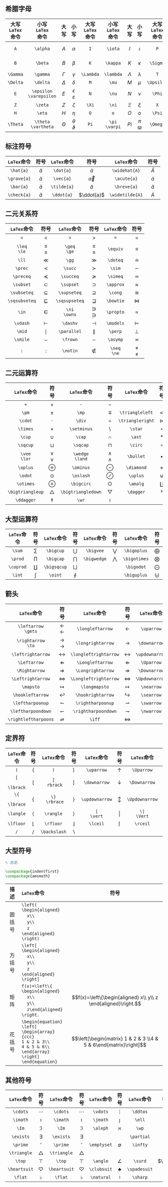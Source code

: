 
## **希腊字母**
|大写<br>`LaTex`<br>命令|小写<br>`LaTex`<br>命令|大写|小写|大写<br>`LaTex`<br>命令|小写<br>`LaTex`<br>命令|大写|小写|大写<br>`LaTex`<br>命令|小写<br>`LaTex`<br>命令|大写|小写|
| :-: | :-: |:-:|:-:| :-: | :-: |:-:|:-:| :-: | :-: |:-:|:-:|
| `A` | `\alpha` |$A$ | $\alpha$ |`I`|`\iota`|$I$| $\iota$ |`P`|`rho`<br>`\varrho`|$P$|$\rho$<br>$\varrho$ |
| `B` | `\beta` | $B$ | $\beta$|`K`|`\kappa`|$K$|$\kappa$|`\Sigma`|`\sigma`<br>`varsigma`|$\Sigma$|$\sigma$<br>$\varsigma$|
|`\Gamma`|`\gamma`|$\Gamma$|$\gamma$|`\Lambda`|`\lambda`|$\Lambda$|$\lambda$|`T`|`\tau`|$T$|$\tau$|
|`\Delta`|`\delta`|$\Delta$|$\delta$|`M`|`\mu`|$M$|$\mu$|`\Upsilon`|`\upsilon`|$\Upsilon$|$\upsilon$|
|`E`|`\epsilon`<br>`\varepsilon`|$E$|$\epsilon$<br>$\varepsilon$|`N`|`\nu`|$N$|$\nu$|`\Phi`|`\phi`<br>`\varphi`|$\Phi$|$\phi$<br>$\varphi$|
|`Z`|`\zeta`|$Z$|$\zeta$|`\Xi`|`\xi`|$\Xi$|$\xi$|`X`|`\chi`|$X$|$\chi$|
|`H`|`\eta`|$H$|$\eta$|`O`|`o`|$O$|$o$|`\Psi`|`\psi`|$\Psi$|$\psi$|
|`\Theta`|`\theta`<br>`\vartheta`|$\Theta$|$\theta$<br>$\vartheta$|`Pi`|`\pi`<br>`\varpi`|$Pi$|$\pi$<br>$\varpi$|`\Omega`|`\omega`|$\Omega$|$\omega$|


## **标注符号**
|`LaTex`命令|符号|`LaTex`命令|符号|`LaTex`命令|符号|
|:-:|:-:|:-:|:-:|:-:|:-:|
|`\hat{a}`|$\hat{a}$|`\dot{a}`|$\dot{a}$|`\widehat{A}`|$\widehat{A}$|
|`\grave{a}`|$\grave{a}$|`\vec{a}`|$\vec{a}$|`\acute{a}`|$\acute{a}$|
|`\bar{a}`|$\bar{a}$|`\tilde{a}`|$\tilde{a}$|`\breve{a}`|$\breve{a}$|
|`\check{a}`|$\check{a}$|`\ddot{a}`|$\ddot{a}$|`\widetilde{A}`|$\widetilde{A}$|


## **二元关系符**
|`LaTex`命令|符号|`LaTex`命令|符号|`LaTex`命令|符号|
|:-:|:-:|:-:|:-:|:-:|:-:|
|`<`|$<$|`>`|$>$|`=`|$=$|
|`\leq`<br>`\le`|$\leq$<br>$\le$|`\geq`<br>`\ge`|$\geq$<br>$\ge$|`\equiv`|$\equiv$|
|`\ll`|$\ll$|`\gg`|$\gg$|`\doteq`|$\doteq$|
|`\prec`|$\prec$|`\succ`|$\succ$|`\sim`|$\sim$|
|`\preceq`|$\preceq$|`\succeq`|$\succeq$|`\simeq`|$\simeq$|
|`\subset`|$\subset$|`\supset`|$\supset$|`\approx`|$\approx$|
|`\subseteq`|$\subseteq$|`\supseteq`|$\supseteq$|`\cong`|$\cong$|
|`\sqsubseteq`|$\sqsubseteq$|`\sqsupseteq`|$\sqsupseteq$|`\bowtie`|$\bowtie$|
|`\in`|$\in$|`\ni`<br>`\owns`|$\ni$<br>$\owns$|`\propto`|$\propto$|
|`\vdash`|$\vdash$|`\dashv`|$\dashv$|`\models`|$\models$|
|`\mid`|$\mid$|`\parallel`|$\parallel$|`\perp`|$\perp$|
|`\smile`|$\smile$|`\frown`|$\frown$|`\asymp`|$\asymp$|
|`:`|$:$|`\notin`|$\notin$|`\neq`<br>`\ne`|$\neq$<br>$\ne$|

## **二元运算符**
|`LaTex`命令|符号|`LaTex`命令|符号|`LaTex`命令|符号|
|:-:|:-:|:-:|:-:|:-:|:-:|
|`+`|$+$|`-`|$-$|||
|`\pm`|$\pm$|`\mp`|$\mp$|`\triangleleft`|$\triangleleft$|
|`\cdot`|$\cdot$|`\div`|$\div$|`\triangleright`|$\triangleright$|
|`\times`|$\times$|`\setminus`|$\setminus$|`\star`|$\star$|
|`\cup`|$\cup$|`\cap`|$\cap$|`\ast`|$\ast$|
|`\sqcup`|$\sqcup$|`\sqcap`|$\sqcap$|`\circ`|$\circ$|
|`\vee`<br>`\lor`|$\vee$<br>$\lor$|`\wedge`<br>`\land`|$\wedge$<br>$\land$|`\bullet`|$\bullet$|
|`\oplus`|$\oplus$|`\ominus`|$\ominus$|`\diamond`|$\diamond$|
|`\odot`|$\odot$|`\oslash`|$\oslash$|`\uplus`|$\uplus$|
|`\otimes`|$\otimes$|`\bigcirc`|$\bigcirc$|`\amalg`|$\amalg$|
|`\bigtriangleup`|$\bigtriangleup$|`\bigtriangledown`|$\bigtriangledown$|`\dagger`|$\dagger$|
|`\ddagger`|$\ddagger$|`\wr`|$\wr$|||

## **大型运算符**
|`LaTex`命令|符号|`LaTex`命令|符号|`LaTex`命令|符号|`LaTex`命令|符号|
|:-:|:-:|:-:|:-:|:-:|:-:|:-:|:-:|
|`\sum`|$\sum$|`\bigcup`|$\bigcup$|`\bigvee`|$\bigvee$|`\bigoplus`|$\bigoplus$|
|`\prod`|$\prod$|`\bigcap`|$\bigcap$|`\bigwedge`|$\bigwedge$|`\bigotimes`|$\bigotimes$|
|`\coprod`|$\coprod$|`\bigsqcup`|$\bigsqcup$|||`\bigodot`|$\bigodot$|
|`\int`|$\int$|`\oint`|$\oint$|||`\biguplus`|$\biguplus$|

## **箭头**
|`LaTex`命令|符号|`LaTex`命令|符号|`LaTex`命令|符号|
|:-:|:-:|:-:|:-:|:-:|:-:|
|`\leftarrow`<br>`\gets`|$\leftarrow$<br>$\gets$|`\longleftarrow`|$\longleftarrow$|`\uparrow`|$\uparrow$|
|`\rightarrow`<br>`\to`|$\rightarrow$<br>$\to$|`\longrightarrow`|$\longrightarrow$|`\downarrow`|$\downarrow$|
|`\leftrightarrow`|$\leftrightarrow$|`\longleftrightarrow`|$\longleftrightarrow$|`\updownarrow`|$\updownarrow$|
|`\Leftarrow`|$\Leftarrow$|`\Longleftarrow`|$\Longleftarrow$|`\Uparrow`|$\Uparrow$|
|`\Rightarrow`|$\Rightarrow$|`\Longrightarrow`|$\Longrightarrow$|`\Downarrow`|$\Downarrow$|
|`\Leftrightarrow`|$\Leftrightarrow$|`\Longleftrightarrow`|$\Longleftrightarrow$|`\Updownarrow`|$\Updownarrow$|
|`\mapsto`|$\mapsto$|`\longmapsto`|$\longmapsto$|`\nearrow`|$\nearrow$|
|`\hookleftarrow`|$\hookleftarrow$|`\hookrightarrow`|$\hookrightarrow$|`\searrow`|$\searrow$|
|`\leftharpoonup`|$\leftharpoonup$|`\rightharpoonup`|$\rightharpoonup$|`\swarrow`|$\swarrow$|
|`\leftharpoondown`|$\leftharpoondown$|`\rightharpoondown`|$\rightharpoondown$|`\nwarrow`|$\nwarrow$|
|`\rightleftharpoons`|$\rightleftharpoons$|`\iff`|$\iff$|||


## **定界符**
|`LaTex`命令|符号|`LaTex`命令|符号|`LaTex`命令|符号|`LaTex`命令|符号|
|:-:|:-:|:-:|:-:|:-:|:-:|:-:|:-:|
|`(`|$($|`)`|$)$|`\uparrow`|$\uparrow$|`\Uparrow`|$\Uparrow$|
|`[`<br>` \lbrack`|$\lbrack$|`]`<br>` rbrack`|$\rbrack$|`\downarrow`|$\downarrow$|`\Downarrow`|$\Downarrow$|
|`\{`<br>` \lbrace`|$\lbrace$|`\}`<br>` \rbrace`|$\rbrace$|`\updownarrow`|$\updownarrow$|`\Updownarrow`|$\Updownarrow$|
|`\langle`|$\langle$|`\rangle`|$\rangle$|`\|`<br>`\vert`|$\|$|`\\|`<br>`\Vert`|$\Vert$|
|`\lfloor`|$\lfloor$|`\rfloor`|$\rfloor$|`\lceil`|$\lceil$|`\rceil`|$\rceil$|
|`/`|$/$|`\backslash`|$\backslash$|||||


## **大型符号**
```LaTex
% 需要.

\usepackage{indentfirst}
\usepackage{amsmath}
```
|描述|`LaTex`命令|符号|
|:-:|:-|:-:|
|圆括号|`\left(`<br>`\begin{aligned}`<br>&nbsp;&nbsp;&nbsp;&nbsp;`x\\`<br>&nbsp;&nbsp;&nbsp;&nbsp;`y\\`<br>&nbsp;&nbsp;&nbsp;&nbsp;`z`<br>`\end{aligned}`<br>`\right)`||
|方括号|`\left[`<br>`\begin{aligned}`<br>&nbsp;&nbsp;&nbsp;&nbsp;`x\\`<br>&nbsp;&nbsp;&nbsp;&nbsp;`y\\`<br>&nbsp;&nbsp;&nbsp;&nbsp;`z`<br>`\end{aligned}`<br>`\right]`||
|矩阵|`f(x)=\left\{`<br>`\begin{aligned}`<br>&nbsp;&nbsp;&nbsp;&nbsp;`x\\`<br>&nbsp;&nbsp;&nbsp;&nbsp;`y\\`<br>&nbsp;&nbsp;&nbsp;&nbsp;`z\end{aligned}`<br>`\right.`|$$f(x)=\left\{\begin{aligned} x\\ y\\ z \end{aligned}\right.$$|
|花括号|`\begin{equation}`<br>`\left[`<br>`\begin{array}{ccc}`<br>`1 & 2 & 3\\`<br>`4 & 5 & 6\\`<br>`\end{array}`<br>`\right]`<br>`\end{equation}`|$$\left[\begin{matrix} 1 & 2 & 3 \\4 & 5 & 6\end{matrix}\right]$$|




## **其他符号**
|`LaTex`命令|符号|`LaTex`命令|符号|`LaTex`命令|符号|`LaTex`命令|符号|
|:-:|:-:|:-:|:-:|:-:|:-:|:-:|:-:|
|`\cdots`|$\cdots$|`\cdots`|$\cdots$|`\vdots`|$\vdots$|`\ddtos`||
|`\imath`|$\imath$|`\imath`|$\imath$|`\jmath`|$\jmath$|`\ell`|$\ell$|
|`\Im`|$\Im$|`\Im`|$\Im$|`\aleph`|$\aleph$|`\wp`|$\wp$|
|`\exists`|$\exists$|`\exists`|$\exists$|||`\partial`|$\partial$|
|`\prime`|$\prime$|`\prime`|$\prime$|`\emptyset`|$\emptyset$|`\infty`|$\infty$|
|`\triangle`|$\triangle$|`\triangle`|$\triangle$|||||
|`\top`|$\top$|`\top`|$\top$|`\angle`|$\angle$|`\surd`|$\surd$|
|`\heartsuit`|$\heartsuit$|`\heartsuit`|$\heartsuit$|`\clubsuit`|$\clubsuit$|`\spadesuit`|$\spadesuit$|
|`\flat`|$\flat$|`\flat`|$\flat$|`\natural`|$\natural$|`\sharp`|$\sharp$|